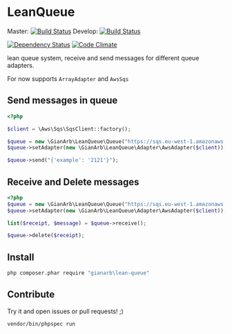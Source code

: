# LeanQueue
Master:
[![Build Status](https://travis-ci.org/gianarb/lean-queue.svg?branch=master)](https://travis-ci.org/gianarb/lean-queue)
Develop:
[![Build Status](https://travis-ci.org/gianarb/lean-queue.svg?branch=develop)](https://travis-ci.org/gianarb/lean-queue)

[![Dependency Status](https://www.versioneye.com/user/projects/54f36da64f3108d1fa0008da/badge.svg?style=flat)](https://www.versioneye.com/user/projects/54f36da64f3108d1fa0008da) [![Code Climate](https://codeclimate.com/github/gianarb/lean-queue/badges/gpa.svg)](https://codeclimate.com/github/gianarb/lean-queue)

lean queue system, receive and send messages for different queue adapters.

For now supports `ArrayAdapter` and `AwsSqs`

## Send messages in queue

```php
<?php

$client = \Aws\Sqs\SqsClient::factory();

$queue = new \GianArb\LeanQueue\Queue("https://sqs.eu-west-1.amazonaws.com/xxxxxx/test-php");
$queue->setAdapter(new \GianArb\LeanQueue\Adapter\AwsAdapter($client));

$queue->send("{'example': '2121'}");
```

## Receive and Delete messages

```php
<?php
$queue = new \GianArb\LeanQueue\Queue("https://sqs.eu-west-1.amazonaws.com/xxxxx/test-php");
$queue->setAdapter(new \GianArb\LeanQueue\Adapter\AwsAdapter($client));

list($receipt, $message) = $queue->receive();

$queue->delete($receipt);
```

## Install

```bash
php composer.phar require "gianarb\lean-queue"
```

## Contribute
Try it and open issues or pull requests! ;)

```shell
vendor/bin/phpspec run
```

